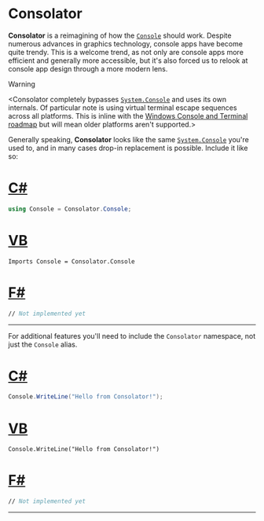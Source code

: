# Consolator

**Consolator** is a reimagining of how the [`Console`](https://docs.microsoft.com/en-us/dotnet/api/system.console) should work. Despite numerous advances in graphics technology, console apps have become quite trendy. This is a welcome trend, as not only are console apps more efficient and generally more accessible, but it's also forced us to relook at console app design through a more modern lens.

> [!WARNING]
> <Consolator completely bypasses [`System.Console`](https://docs.microsoft.com/en-us/dotnet/api/system.console) and uses its own internals. Of particular note is using virtual terminal escape sequences across all platforms. This is inline with the [Windows Console and Terminal roadmap](https://docs.microsoft.com/en-us/windows/console/ecosystem-roadmap) but will mean older platforms aren't supported.>

Generally speaking, **Consolator** looks like the same [`System.Console`](https://docs.microsoft.com/en-us/dotnet/api/system.console) you're used to, and in many cases drop-in replacement is possible. Include it like so:

# [C#](#tab/cs)

~~~~csharp
using Console = Consolator.Console;
~~~~

# [VB](#tab/cs)

~~~~vbnet
Imports Console = Consolator.Console
~~~~

# [F#](#tab/fs)

~~~~fsharp
// Not implemented yet
~~~~

***

For additional features you'll need to include the `Consolator` namespace, not just the `Console` alias.

# [C#](#tab/cs)

~~~~csharp
Console.WriteLine("Hello from Consolator!");
~~~~

# [VB](#tab/vb)

~~~~vbnet
Console.WriteLine("Hello from Consolator!")
~~~~

# [F#](#tab/fs)

~~~~fsharp
// Not implemented yet
~~~~

***